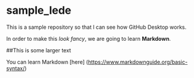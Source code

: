 # sample_lede

This is a sample repository so that I can see how GitHub Desktop works.

In order to make this _look fancy_, we are going to learn **Markdown**. 

##This is some larger text

You can learn Markdown [here] (https://www.markdownguide.org/basic-syntax/)
 
